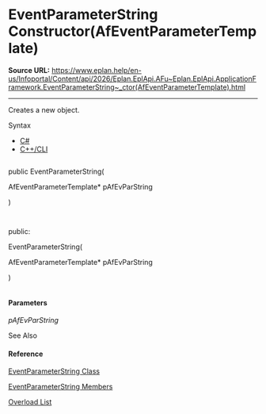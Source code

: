 # EventParameterString Constructor(AfEventParameterTemplate)

**Source URL:** https://www.eplan.help/en-us/Infoportal/Content/api/2026/Eplan.EplApi.AFu~Eplan.EplApi.ApplicationFramework.EventParameterString~_ctor(AfEventParameterTemplate).html

---

Creates a new object.

Syntax

- [C#](#i-syntax-CS)
- [C++/CLI](#i-syntax-CPP2005)

```
```
public EventParameterString( 
   AfEventParameterTemplate* pAfEvParString
)
```
```

```
```
public:
EventParameterString( 
   AfEventParameterTemplate* pAfEvParString
)
```
```

#### Parameters

*pAfEvParString*



See Also

#### Reference

[EventParameterString Class](Eplan.EplApi.AFu~Eplan.EplApi.ApplicationFramework.EventParameterString.html)
  
[EventParameterString Members](Eplan.EplApi.AFu~Eplan.EplApi.ApplicationFramework.EventParameterString_members.html)
  
[Overload List](Eplan.EplApi.AFu~Eplan.EplApi.ApplicationFramework.EventParameterString~_ctor.html)